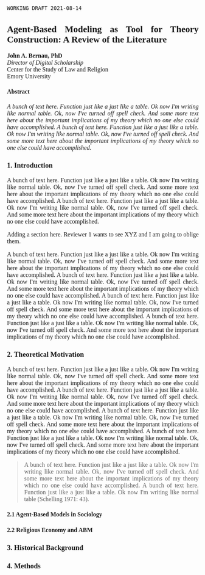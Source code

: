 <text style = "font-family: Times; font-size: 12pt; text-align: justify">

``WORKING DRAFT 2021-08-14``

## Agent-Based Modeling as Tool for Theory Construction: A Review of the Literature

**John A. Bernau, PhD**  
_Director of Digital Scholarship_  
Center for the Study of Law and Religion  
Emory University

#### Abstract
_A bunch of text here. Function just like a just like a table. Ok now I'm writing like normal table. Ok, now I've turned off spell check. And some more text here about the important implications of my theory which no one else could have accomplished. A bunch of text here. Function just like a just like a table. Ok now I'm writing like normal table. Ok, now I've turned off spell check. And some more text here about the important implications of my theory which no one else could have accomplished._

### 1. Introduction

A bunch of text here. Function just like a just like a table. Ok now I'm writing like normal table. Ok, now I've turned off spell check. And some more text here about the important implications of my theory which no one else could have accomplished. A bunch of text here. Function just like a just like a table. Ok now I'm writing like normal table. Ok, now I've turned off spell check. And some more text here about the important implications of my theory which no one else could have accomplished.

Adding a section here. Reviewer 1 wants to see XYZ and I am going to oblige them.

A bunch of text here. Function just like a just like a table. Ok now I'm writing like normal table. Ok, now I've turned off spell check. And some more text here about the important implications of my theory which no one else could have accomplished. A bunch of text here. Function just like a just like a table. Ok now I'm writing like normal table. Ok, now I've turned off spell check. And some more text here about the important implications of my theory which no one else could have accomplished. A bunch of text here. Function just like a just like a table. Ok now I'm writing like normal table. Ok, now I've turned off spell check. And some more text here about the important implications of my theory which no one else could have accomplished. A bunch of text here. Function just like a just like a table. Ok now I'm writing like normal table. Ok, now I've turned off spell check. And some more text here about the important implications of my theory which no one else could have accomplished.

### 2. Theoretical Motivation

A bunch of text here. Function just like a just like a table. Ok now I'm writing like normal table. Ok, now I've turned off spell check. And some more text here about the important implications of my theory which no one else could have accomplished. A bunch of text here. Function just like a just like a table. Ok now I'm writing like normal table. Ok, now I've turned off spell check. And some more text here about the important implications of my theory which no one else could have accomplished. A bunch of text here. Function just like a just like a table. Ok now I'm writing like normal table. Ok, now I've turned off spell check. And some more text here about the important implications of my theory which no one else could have accomplished. A bunch of text here. Function just like a just like a table. Ok now I'm writing like normal table. Ok, now I've turned off spell check. And some more text here about the important implications of my theory which no one else could have accomplished.

> A bunch of text here. Function just like a just like a table. Ok now I'm writing like normal table. Ok, now I've turned off spell check. And some more text here about the important implications of my theory which no one else could have accomplished. A bunch of text here. Function just like a just like a table. Ok now I'm writing like normal table (Schelling 1971: 43).

#### 2.1 Agent-Based Models in Sociology

#### 2.2 Religious Economy and ABM

### 3. Historical Background

### 4. Methods
